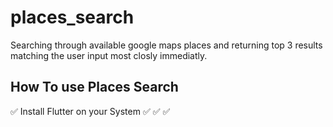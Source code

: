 # places_search

Searching through available google maps places and returning top 3 results matching the user input most closly immediatly.

## How To use Places Search

  ✅   Install Flutter on your System 
  ✅
  ✅
  ✅











